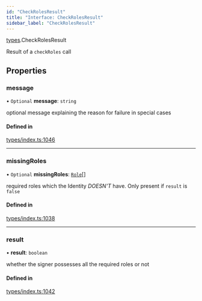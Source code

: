 ```yaml
---
id: "CheckRolesResult"
title: "Interface: CheckRolesResult"
sidebar_label: "CheckRolesResult"
---
```


[types](../../../modules/Types/Types.md).CheckRolesResult

Result of a `checkRoles` call

## Properties

### message

• `Optional` **message**: `string`

optional message explaining the reason for failure in special cases

#### Defined in

[types/index.ts:1046](https://github.com/PolymeshAssociation/polymesh-sdk/blob/95e180d28/src/types/index.ts#L1046)

___

### missingRoles

• `Optional` **missingRoles**: [`Role`](../../../modules/Types/Types.md#role)[]

required roles which the Identity *DOESN'T* have. Only present if `result` is `false`

#### Defined in

[types/index.ts:1038](https://github.com/PolymeshAssociation/polymesh-sdk/blob/95e180d28/src/types/index.ts#L1038)

___

### result

• **result**: `boolean`

whether the signer possesses all the required roles or not

#### Defined in

[types/index.ts:1042](https://github.com/PolymeshAssociation/polymesh-sdk/blob/95e180d28/src/types/index.ts#L1042)
